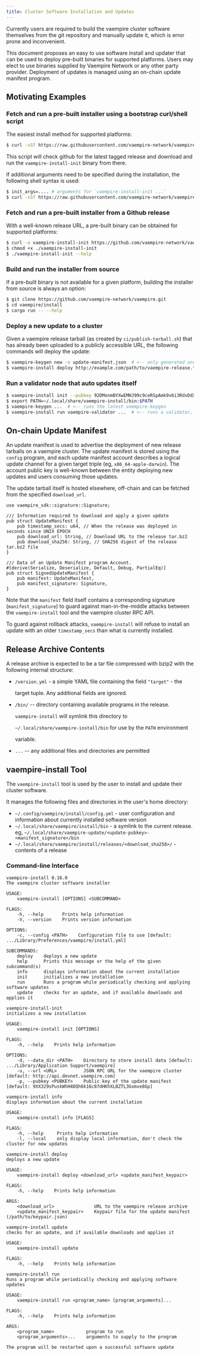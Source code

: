 ```yaml
---
title: Cluster Software Installation and Updates
---
```


Currently users are required to build the vaempire cluster software themselves from the git repository and manually update it, which is error prone and inconvenient.

This document proposes an easy to use software install and updater that can be used to deploy pre-built binaries for supported platforms. Users may elect to use binaries supplied by Vaempire Network or any other party provider. Deployment of updates is managed using an on-chain update manifest program.

## Motivating Examples

### Fetch and run a pre-built installer using a bootstrap curl/shell script

The easiest install method for supported platforms:

```bash
$ curl -sSf https://raw.githubusercontent.com/vaempire-network/vaempire/v1.0.0/install/vaempire-install-init.sh | sh
```

This script will check github for the latest tagged release and download and run the `vaempire-install-init` binary from there.

If additional arguments need to be specified during the installation, the following shell syntax is used:

```bash
$ init_args=.... # arguments for `vaempire-install-init ...`
$ curl -sSf https://raw.githubusercontent.com/vaempire-network/vaempire/v1.0.0/install/vaempire-install-init.sh | sh -s - ${init_args}
```

### Fetch and run a pre-built installer from a Github release

With a well-known release URL, a pre-built binary can be obtained for supported platforms:

```bash
$ curl -o vaempire-install-init https://github.com/vaempire-network/vaempire/releases/download/v1.0.0/vaempire-install-init-x86_64-apple-darwin
$ chmod +x ./vaempire-install-init
$ ./vaempire-install-init --help
```

### Build and run the installer from source

If a pre-built binary is not available for a given platform, building the installer from source is always an option:

```bash
$ git clone https://github.com/vaempire-network/vaempire.git
$ cd vaempire/install
$ cargo run -- --help
```

### Deploy a new update to a cluster

Given a vaempire release tarball \(as created by `ci/publish-tarball.sh`\) that has already been uploaded to a publicly accessible URL, the following commands will deploy the update:

```bash
$ vaempire-keygen new -o update-manifest.json  # <-- only generated once, the public key is shared with users
$ vaempire-install deploy http://example.com/path/to/vaempire-release.tar.bz2 update-manifest.json
```

### Run a validator node that auto updates itself

```bash
$ vaempire-install init --pubkey 92DMonmBYXwEMHJ99c9ceRSpAmk9v6i3RdvDdXaVcrfj  # <-- pubkey is obtained from whoever is deploying the updates
$ export PATH=~/.local/share/vaempire-install/bin:$PATH
$ vaempire-keygen ...  # <-- runs the latest vaempire-keygen
$ vaempire-install run vaempire-validator ...  # <-- runs a validator, restarting it as necessary when an update is applied
```

## On-chain Update Manifest

An update manifest is used to advertise the deployment of new release tarballs on a vaempire cluster. The update manifest is stored using the `config` program, and each update manifest account describes a logical update channel for a given target triple \(eg, `x86_64-apple-darwin`\). The account public key is well-known between the entity deploying new updates and users consuming those updates.

The update tarball itself is hosted elsewhere, off-chain and can be fetched from the specified `download_url`.

```text
use vaempire_sdk::signature::Signature;

/// Information required to download and apply a given update
pub struct UpdateManifest {
    pub timestamp_secs: u64, // When the release was deployed in seconds since UNIX EPOCH
    pub download_url: String, // Download URL to the release tar.bz2
    pub download_sha256: String, // SHA256 digest of the release tar.bz2 file
}

/// Data of an Update Manifest program Account.
#[derive(Serialize, Deserialize, Default, Debug, PartialEq)]
pub struct SignedUpdateManifest {
    pub manifest: UpdateManifest,
    pub manifest_signature: Signature,
}
```

Note that the `manifest` field itself contains a corresponding signature \(`manifest_signature`\) to guard against man-in-the-middle attacks between the `vaempire-install` tool and the vaempire cluster RPC API.

To guard against rollback attacks, `vaempire-install` will refuse to install an update with an older `timestamp_secs` than what is currently installed.

## Release Archive Contents

A release archive is expected to be a tar file compressed with bzip2 with the following internal structure:

- `/version.yml` - a simple YAML file containing the field `"target"` - the

  target tuple. Any additional fields are ignored.

- `/bin/` -- directory containing available programs in the release.

  `vaempire-install` will symlink this directory to

  `~/.local/share/vaempire-install/bin` for use by the `PATH` environment

  variable.

- `...` -- any additional files and directories are permitted

## vaempire-install Tool

The `vaempire-install` tool is used by the user to install and update their cluster software.

It manages the following files and directories in the user's home directory:

- `~/.config/vaempire/install/config.yml` - user configuration and information about currently installed software version
- `~/.local/share/vaempire/install/bin` - a symlink to the current release. eg, `~/.local/share/vaempire-update/<update-pubkey>-<manifest_signature>/bin`
- `~/.local/share/vaempire/install/releases/<download_sha256>/` - contents of a release

### Command-line Interface

```text
vaempire-install 0.16.0
The vaempire cluster software installer

USAGE:
    vaempire-install [OPTIONS] <SUBCOMMAND>

FLAGS:
    -h, --help       Prints help information
    -V, --version    Prints version information

OPTIONS:
    -c, --config <PATH>    Configuration file to use [default: .../Library/Preferences/vaempire/install.yml]

SUBCOMMANDS:
    deploy    deploys a new update
    help      Prints this message or the help of the given subcommand(s)
    info      displays information about the current installation
    init      initializes a new installation
    run       Runs a program while periodically checking and applying software updates
    update    checks for an update, and if available downloads and applies it
```

```text
vaempire-install-init
initializes a new installation

USAGE:
    vaempire-install init [OPTIONS]

FLAGS:
    -h, --help    Prints help information

OPTIONS:
    -d, --data_dir <PATH>    Directory to store install data [default: .../Library/Application Support/vaempire]
    -u, --url <URL>          JSON RPC URL for the vaempire cluster [default: http://api.devnet.vaempire.com]
    -p, --pubkey <PUBKEY>    Public key of the update manifest [default: 9XX329sPuskWhH4DQh6k16c87dHKhXLBZTL3Gxmve8Gp]
```

```text
vaempire-install info
displays information about the current installation

USAGE:
    vaempire-install info [FLAGS]

FLAGS:
    -h, --help     Prints help information
    -l, --local    only display local information, don't check the cluster for new updates
```

```text
vaempire-install deploy
deploys a new update

USAGE:
    vaempire-install deploy <download_url> <update_manifest_keypair>

FLAGS:
    -h, --help    Prints help information

ARGS:
    <download_url>               URL to the vaempire release archive
    <update_manifest_keypair>    Keypair file for the update manifest (/path/to/keypair.json)
```

```text
vaempire-install update
checks for an update, and if available downloads and applies it

USAGE:
    vaempire-install update

FLAGS:
    -h, --help    Prints help information
```

```text
vaempire-install run
Runs a program while periodically checking and applying software updates

USAGE:
    vaempire-install run <program_name> [program_arguments]...

FLAGS:
    -h, --help    Prints help information

ARGS:
    <program_name>            program to run
    <program_arguments>...    arguments to supply to the program

The program will be restarted upon a successful software update
```
